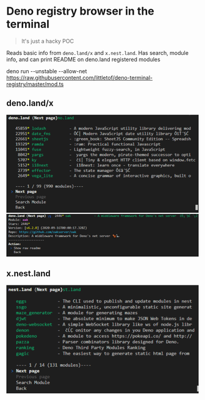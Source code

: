 # Deno registry browser in the terminal

> It's just a hacky POC

Reads basic info from `deno.land/x` and `x.nest.land`.
Has search, module info, and can print README on deno.land registered modules

deno run --unstable --allow-net https://raw.githubusercontent.com/littletof/deno-terminal-registry/master/mod.ts

## deno.land/x
![deno.land](docs/denoland.png)
![deno.land_info](docs/denoland_info.png)

## x.nest.land
![nest.land](docs/nestland.png)